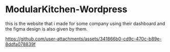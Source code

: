 # ModularKitchen-Wordpress

this is the website that i made for some company using their dashboard and the figma design is also given by them.


https://github.com/user-attachments/assets/341866b0-cd9c-470c-b89e-8ddfa078839f
